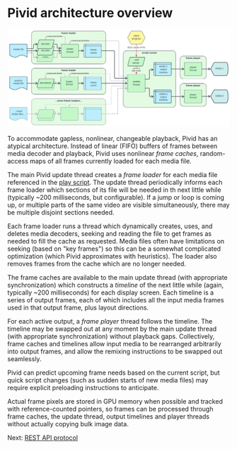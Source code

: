# Pivid architecture overview

![Diagram of Pivid architecture](architecture_diagram.svg)

To accommodate gapless, nonlinear, changeable playback, Pivid has an
atypical architecture. Instead of linear (FIFO) buffers of frames between
media decoder and playback, Pivid uses nonlinear _frame caches_,
random-access maps of all frames currently loaded for each media file.

The main Pivid update thread creates a _frame loader_ for each media file
referenced in the [play script](script.md). The update thread periodically informs each frame loader which sections of its file will be needed in th
next little while
(typically ~200 milliseconds, but configurable). If a jump or loop is
coming up, or multiple parts of the same video are visible simultaneously, there may be multiple disjoint sections needed.

Each frame loader runs a thread which dynamically creates, uses,
and deletes media decoders, seeking and reading the file to get frames
as needed to fill the cache as requested. Media files often have
limitations on seeking (based on "key frames") so this can be a somewhat
complicated optimization (which Pivid approximates with heuristics). The
loader also removes frames from the cache which are no longer needed.

The frame caches are available to the main update thread (with appropriate
synchronization) which constructs a _timeline_ of the next little while
(again, typically ~200 milliseconds) for each display screen.
Each timeline is a series of output frames, each of which includes all the
input media frames used in that output frame, plus layout directions.

For each active output, a _frame player_ thread follows the timeline.
The timeline may be swapped out at any moment by the main update thread
(with appropriate synchronization) without playback gaps. Collectively,
frame caches and timelines allow input media to be rearranged arbitrarily
into output frames, and allow the remixing instructions to be swapped out
seamlessly.

Pivid can predict upcoming frame needs based on the current script, but
quick script changes (such as sudden starts of new media files) may require
explicit preloading instructions to anticipate.

Actual frame pixels are stored in GPU memory when possible and tracked
with reference-counted pointers, so frames can be processed through frame
caches, the update thread, output timelines and player threads without actually
copying bulk image data.

Next: [REST API protocol](protocol.md)
